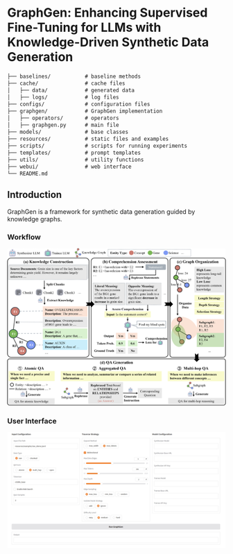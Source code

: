 # GraphGen: Enhancing Supervised Fine-Tuning for LLMs with Knowledge-Driven Synthetic Data Generation

```text
├── baselines/           # baseline methods
├── cache/               # cache files
│   ├── data/            # generated data
│   ├── logs/            # log files
├── configs/             # configuration files
├── graphgen/            # GraphGen implementation
│   ├── operators/       # operators
│   ├── graphgen.py      # main file
├── models/              # base classes
├── resources/           # static files and examples
├── scripts/             # scripts for running experiments
├── templates/           # prompt templates
├── utils/               # utility functions
├── webui/               # web interface
└── README.md
```

## Introduction

GraphGen is a framework for synthetic data generation guided by knowledge graphs.

### Workflow
![workflow](resources/images/flow.png)

### User Interface
![ui](resources/images/interface.jpg)
